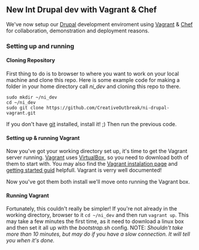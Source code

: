 ## New Int Drupal dev with Vagrant & Chef
We've now setup our [Drupal][2] development enviroment using [Vagrant][1] & [Chef][3] for collaboration, demonstration and deployment reasons.
### Setting up and running
#### Cloning Repository
First thing to do is to browser to where you want to work on your local machine and clone this repo. Here is some example code for making a folder in your home directory call *ni_dev* and cloning this repo to there.
```shell
sudo mkdir ~/ni_dev
cd ~/ni_dev
sudo git clone https://github.com/CreativeOutbreak/ni-drupal-vagrant.git
```
If you don't have [git][4] installed, install it! ;)
Then run the previous code.
#### Setting up & running Vagrant
Now you've got your working directory set up, it's time to get the Vagrant server running.
[Vagrant][6] uses [VirtualBox][5], so you need to download both of them to start with.
You may also find the [Vagrant instalation page][7] and [getting started guid][8] helpfull.  Vagrant is verry well documented!

Now you've got them both install we'll move onto running the Vagrant box.

#### Running Vagrant
Fortunately, this couldn't really be simpler!  If you're not already in the working directory, browser to it `cd ~/ni_dev` and then run `vagrant up`. This may take a few minutes the first time, as it need to download a linux box and then set it all up with the *bootstrap.sh* config.
NOTE: *Shouldn't take more than 10 minutes, but may do if you have a slow connection.  It will tell you when it's done.*

[1]: http://www.vagrantup.com/      "Vagrant - Main site"
[2]: https://www.drupal.org/       "Dupal - Main site"
[3]: http://www.getchef.com/         "Chef - Main site"
[4]: http://git-scm.com/            "Git - Main site"
[5]: https://www.virtualbox.org/wiki/Downloads      "VirtualBox - Download page"
[6]: http://www.vagrantup.com/downloads.html        "Vagrant - Dowload page"
[7]: http://docs.vagrantup.com/v2/installation/index.html       "Vagrant - Install page"
[8]: http://docs.vagrantup.com/v2/getting-started/index.html    "Vagrant - Getting started"    
